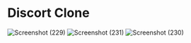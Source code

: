 # Discort Clone
![Screenshot (229)](https://github.com/Abhay-yadav966/Discort_Clone_FrontEnd/assets/115336330/ec93e6af-1d09-4091-ae5d-1cd262650e6d)
![Screenshot (231)](https://github.com/Abhay-yadav966/Discort_Clone_FrontEnd/assets/115336330/5cbb6a2d-21ab-4f7a-b46b-252a5e9f2e36)
![Screenshot (230)](https://github.com/Abhay-yadav966/Discort_Clone_FrontEnd/assets/115336330/57e9bb2b-f93f-40aa-8070-5fb235981be8)
